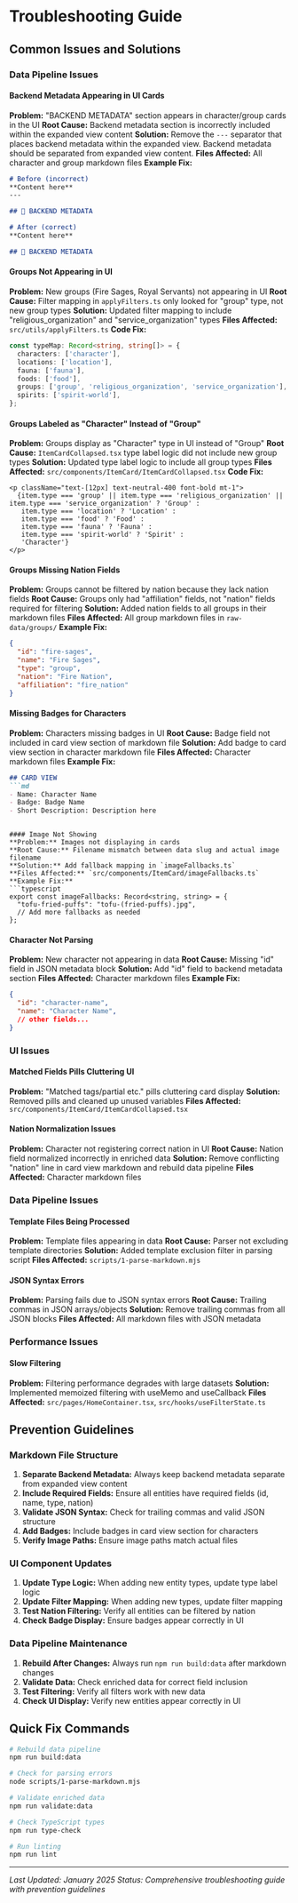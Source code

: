 # Troubleshooting Guide

## Common Issues and Solutions

### Data Pipeline Issues

#### Backend Metadata Appearing in UI Cards
**Problem:** "BACKEND METADATA" section appears in character/group cards in the UI
**Root Cause:** Backend metadata section is incorrectly included within the expanded view content
**Solution:** Remove the `---` separator that places backend metadata within the expanded view. Backend metadata should be separated from expanded view content.
**Files Affected:** All character and group markdown files
**Example Fix:**
```markdown
# Before (incorrect)
**Content here**
---

## 🔧 BACKEND METADATA

# After (correct)
**Content here**

## 🔧 BACKEND METADATA
```

#### Groups Not Appearing in UI
**Problem:** New groups (Fire Sages, Royal Servants) not appearing in UI
**Root Cause:** Filter mapping in `applyFilters.ts` only looked for "group" type, not new group types
**Solution:** Updated filter mapping to include "religious_organization" and "service_organization" types
**Files Affected:** `src/utils/applyFilters.ts`
**Code Fix:**
```typescript
const typeMap: Record<string, string[]> = {
  characters: ['character'],
  locations: ['location'],
  fauna: ['fauna'],
  foods: ['food'],
  groups: ['group', 'religious_organization', 'service_organization'],
  spirits: ['spirit-world'],
};
```

#### Groups Labeled as "Character" Instead of "Group"
**Problem:** Groups display as "Character" type in UI instead of "Group"
**Root Cause:** `ItemCardCollapsed.tsx` type label logic did not include new group types
**Solution:** Updated type label logic to include all group types
**Files Affected:** `src/components/ItemCard/ItemCardCollapsed.tsx`
**Code Fix:**
```tsx
<p className="text-[12px] text-neutral-400 font-bold mt-1">
  {item.type === 'group' || item.type === 'religious_organization' || item.type === 'service_organization' ? 'Group' : 
   item.type === 'location' ? 'Location' : 
   item.type === 'food' ? 'Food' : 
   item.type === 'fauna' ? 'Fauna' : 
   item.type === 'spirit-world' ? 'Spirit' : 
   'Character'}
</p>
```

#### Groups Missing Nation Fields
**Problem:** Groups cannot be filtered by nation because they lack nation fields
**Root Cause:** Groups only had "affiliation" fields, not "nation" fields required for filtering
**Solution:** Added nation fields to all groups in their markdown files
**Files Affected:** All group markdown files in `raw-data/groups/`
**Example Fix:**
```json
{
  "id": "fire-sages",
  "name": "Fire Sages",
  "type": "group",
  "nation": "Fire Nation",
  "affiliation": "fire_nation"
}
```

#### Missing Badges for Characters
**Problem:** Characters missing badges in UI
**Root Cause:** Badge field not included in card view section of markdown file
**Solution:** Add badge to card view section in character markdown file
**Files Affected:** Character markdown files
**Example Fix:**
```markdown
## CARD VIEW
```md
- Name: Character Name
- Badge: Badge Name
- Short Description: Description here
```
```

#### Image Not Showing
**Problem:** Images not displaying in cards
**Root Cause:** Filename mismatch between data slug and actual image filename
**Solution:** Add fallback mapping in `imageFallbacks.ts`
**Files Affected:** `src/components/ItemCard/imageFallbacks.ts`
**Example Fix:**
```typescript
export const imageFallbacks: Record<string, string> = {
  "tofu-fried-puffs": "tofu-(fried-puffs).jpg",
  // Add more fallbacks as needed
};
```

#### Character Not Parsing
**Problem:** New character not appearing in data
**Root Cause:** Missing "id" field in JSON metadata block
**Solution:** Add "id" field to backend metadata section
**Files Affected:** Character markdown files
**Example Fix:**
```json
{
  "id": "character-name",
  "name": "Character Name",
  // other fields...
}
```

### UI Issues

#### Matched Fields Pills Cluttering UI
**Problem:** "Matched tags/partial etc." pills cluttering card display
**Solution:** Removed pills and cleaned up unused variables
**Files Affected:** `src/components/ItemCard/ItemCardCollapsed.tsx`

#### Nation Normalization Issues
**Problem:** Character not registering correct nation in UI
**Root Cause:** Nation field normalized incorrectly in enriched data
**Solution:** Remove conflicting "nation" line in card view markdown and rebuild data pipeline
**Files Affected:** Character markdown files

### Data Pipeline Issues

#### Template Files Being Processed
**Problem:** Template files appearing in data
**Root Cause:** Parser not excluding template directories
**Solution:** Added template exclusion filter in parsing script
**Files Affected:** `scripts/1-parse-markdown.mjs`

#### JSON Syntax Errors
**Problem:** Parsing fails due to JSON syntax errors
**Root Cause:** Trailing commas in JSON arrays/objects
**Solution:** Remove trailing commas from all JSON blocks
**Files Affected:** All markdown files with JSON metadata

### Performance Issues

#### Slow Filtering
**Problem:** Filtering performance degrades with large datasets
**Solution:** Implemented memoized filtering with useMemo and useCallback
**Files Affected:** `src/pages/HomeContainer.tsx`, `src/hooks/useFilterState.ts`

## Prevention Guidelines

### Markdown File Structure
1. **Separate Backend Metadata:** Always keep backend metadata separate from expanded view content
2. **Include Required Fields:** Ensure all entities have required fields (id, name, type, nation)
3. **Validate JSON Syntax:** Check for trailing commas and valid JSON structure
4. **Add Badges:** Include badges in card view section for characters
5. **Verify Image Paths:** Ensure image paths match actual files

### UI Component Updates
1. **Update Type Logic:** When adding new entity types, update type label logic
2. **Update Filter Mapping:** When adding new types, update filter mapping
3. **Test Nation Filtering:** Verify all entities can be filtered by nation
4. **Check Badge Display:** Ensure badges appear correctly in UI

### Data Pipeline Maintenance
1. **Rebuild After Changes:** Always run `npm run build:data` after markdown changes
2. **Validate Data:** Check enriched data for correct field inclusion
3. **Test Filtering:** Verify all filters work with new data
4. **Check UI Display:** Verify new entities appear correctly in UI

## Quick Fix Commands

```bash
# Rebuild data pipeline
npm run build:data

# Check for parsing errors
node scripts/1-parse-markdown.mjs

# Validate enriched data
npm run validate:data

# Check TypeScript types
npm run type-check

# Run linting
npm run lint
```

---

*Last Updated: January 2025*
*Status: Comprehensive troubleshooting guide with prevention guidelines*
